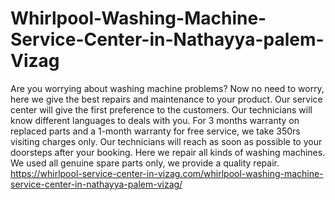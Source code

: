 # Whirlpool-Washing-Machine-Service-Center-in-Nathayya-palem-Vizag
Are you worrying about washing machine problems? Now no need to worry, here we give the best repairs and maintenance to your product. Our service center will give the first preference to the customers. Our technicians will know different languages to deals with you. For 3 months warranty on replaced parts and a 1-month warranty for free service, we take 350rs visiting charges only. Our technicians will reach as soon as possible to your doorsteps after your booking. Here we repair all kinds of washing machines. We used all genuine spare parts only, we provide a quality repair.   https://whirlpool-service-center-in-vizag.com/whirlpool-washing-machine-service-center-in-nathayya-palem-vizag/
